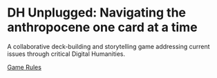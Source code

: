 
# DH Unplugged: Navigating the anthropocene one card at a time

A collaborative deck-building and storytelling game addressing current issues through critical Digital Humanities. 

[Game Rules](rules.md)

